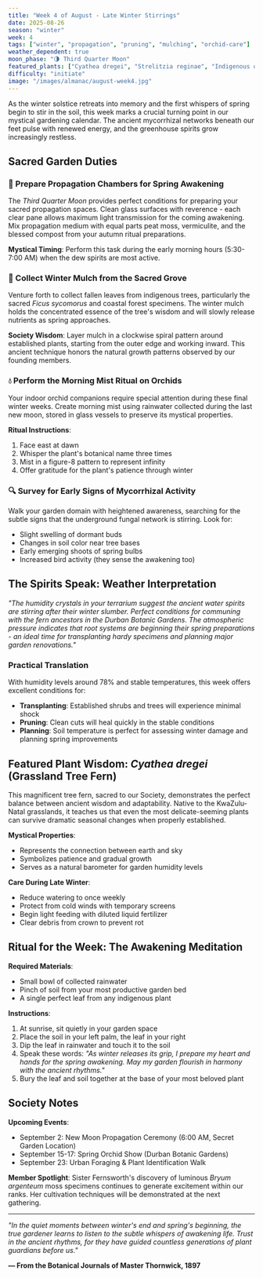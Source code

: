 ```yaml
---
title: "Week 4 of August - Late Winter Stirrings"
date: 2025-08-26
season: "winter"
week: 4
tags: ["winter", "propagation", "pruning", "mulching", "orchid-care"]
weather_dependent: true
moon_phase: "🌗 Third Quarter Moon"
featured_plants: ["Cyathea dregei", "Strelitzia reginae", "Indigenous orchids"]
difficulty: "initiate"
image: "/images/almanac/august-week4.jpg"
---
```


As the winter solstice retreats into memory and the first whispers of spring begin to stir in the soil, this week marks a crucial turning point in our mystical gardening calendar. The ancient mycorrhizal networks beneath our feet pulse with renewed energy, and the greenhouse spirits grow increasingly restless.

## Sacred Garden Duties

### 🌱 Prepare Propagation Chambers for Spring Awakening
The *Third Quarter Moon* provides perfect conditions for preparing your sacred propagation spaces. Clean glass surfaces with reverence - each clear pane allows maximum light transmission for the coming awakening. Mix propagation medium with equal parts peat moss, vermiculite, and the blessed compost from your autumn ritual preparations.

**Mystical Timing**: Perform this task during the early morning hours (5:30-7:00 AM) when the dew spirits are most active.

### 🍂 Collect Winter Mulch from the Sacred Grove
Venture forth to collect fallen leaves from indigenous trees, particularly the sacred *Ficus sycomorus* and coastal forest specimens. The winter mulch holds the concentrated essence of the tree's wisdom and will slowly release nutrients as spring approaches.

**Society Wisdom**: Layer mulch in a clockwise spiral pattern around established plants, starting from the outer edge and working inward. This ancient technique honors the natural growth patterns observed by our founding members.

### 💧 Perform the Morning Mist Ritual on Orchids
Your indoor orchid companions require special attention during these final winter weeks. Create morning mist using rainwater collected during the last new moon, stored in glass vessels to preserve its mystical properties.

**Ritual Instructions**:
1. Face east at dawn
2. Whisper the plant's botanical name three times
3. Mist in a figure-8 pattern to represent infinity
4. Offer gratitude for the plant's patience through winter

### 🔍 Survey for Early Signs of Mycorrhizal Activity
Walk your garden domain with heightened awareness, searching for the subtle signs that the underground fungal network is stirring. Look for:
- Slight swelling of dormant buds
- Changes in soil color near tree bases
- Early emerging shoots of spring bulbs
- Increased bird activity (they sense the awakening too)

## The Spirits Speak: Weather Interpretation

*"The humidity crystals in your terrarium suggest the ancient water spirits are stirring after their winter slumber. Perfect conditions for communing with the fern ancestors in the Durban Botanic Gardens. The atmospheric pressure indicates that root systems are beginning their spring preparations - an ideal time for transplanting hardy specimens and planning major garden renovations."*

### Practical Translation
With humidity levels around 78% and stable temperatures, this week offers excellent conditions for:
- **Transplanting**: Established shrubs and trees will experience minimal shock
- **Pruning**: Clean cuts will heal quickly in the stable conditions  
- **Planning**: Soil temperature is perfect for assessing winter damage and planning spring improvements

## Featured Plant Wisdom: *Cyathea dregei* (Grassland Tree Fern)

This magnificent tree fern, sacred to our Society, demonstrates the perfect balance between ancient wisdom and adaptability. Native to the KwaZulu-Natal grasslands, it teaches us that even the most delicate-seeming plants can survive dramatic seasonal changes when properly established.

**Mystical Properties**:
- Represents the connection between earth and sky
- Symbolizes patience and gradual growth
- Serves as a natural barometer for garden humidity levels

**Care During Late Winter**:
- Reduce watering to once weekly
- Protect from cold winds with temporary screens
- Begin light feeding with diluted liquid fertilizer
- Clear debris from crown to prevent rot

## Ritual for the Week: The Awakening Meditation

**Required Materials**:
- Small bowl of collected rainwater
- Pinch of soil from your most productive garden bed
- A single perfect leaf from any indigenous plant

**Instructions**:
1. At sunrise, sit quietly in your garden space
2. Place the soil in your left palm, the leaf in your right
3. Dip the leaf in rainwater and touch it to the soil
4. Speak these words: *"As winter releases its grip, I prepare my heart and hands for the spring awakening. May my garden flourish in harmony with the ancient rhythms."*
5. Bury the leaf and soil together at the base of your most beloved plant

## Society Notes

**Upcoming Events**:
- September 2: New Moon Propagation Ceremony (6:00 AM, Secret Garden Location)
- September 15-17: Spring Orchid Show (Durban Botanic Gardens)
- September 23: Urban Foraging & Plant Identification Walk

**Member Spotlight**: Sister Fernsworth's discovery of luminous *Bryum argenteum* moss specimens continues to generate excitement within our ranks. Her cultivation techniques will be demonstrated at the next gathering.

---

*"In the quiet moments between winter's end and spring's beginning, the true gardener learns to listen to the subtle whispers of awakening life. Trust in the ancient rhythms, for they have guided countless generations of plant guardians before us."*

**— From the Botanical Journals of Master Thornwick, 1897**